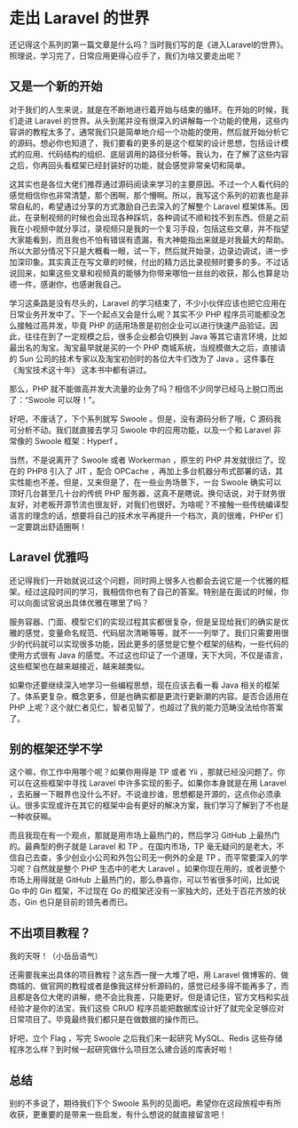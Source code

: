 # 走出 Laravel 的世界

还记得这个系列的第一篇文章是什么吗？当时我们写的是《进入Laravel的世界》。照理说，学习完了，日常应用更得心应手了，我们为啥又要走出呢？

## 又是一个新的开始

对于我们的人生来说，就是在不断地进行着开始与结束的循环。在开始的时候，我们走进 Laravel 的世界。从头到尾并没有很深入的讲解每一个功能的使用，这些内容讲的教程太多了，通常我们只是简单地介绍一个功能的使用，然后就开始分析它的源码。想必你也知道了，我们要看的更多的是这个框架的设计思想，包括设计模式的应用、代码结构的组织、底层调用的路径分析等。我认为，在了解了这些内容之后，你再回头看框架已经封装好的功能，就会感觉非常亲切和简单。

这其实也是各位大佬们推荐通过源码阅读来学习的主要原因。不过一个人看代码的感觉相信你也非常清楚，那个困啊，那个懵啊。所以，我写这个系列的初衷也是非常自私的，希望通过分享的方式激励自己去深入的了解整个 Laravel 框架体系。因此，在录制视频的时候也会出现各种踩坑，各种调试不顺和找不到东西。但是之前我在小视频中就分享过，录视频只是我的一个复习手段，包括这些文章，并不指望大家能看到，而且我也不怕有错误有遗漏，有大神能指出来就是对我最大的帮助。所以大部分情况下只是大概看一眼，试一下，然后就开始录，边录边调试，进一步加深印象。其实真正在写文章的时候，付出的精力远比录视频时要多的多。不过话说回来，如果这些文章和视频真的能够为你带来哪怕一丝丝的收获，那么也算是功德一件，感谢你，也感谢我自己。

学习这条路是没有尽头的，Laravel 的学习结束了，不少小伙伴应该也把它应用在日常业务开发中了。下一个起点又会是什么呢？其实不少 PHP 程序员可能都没怎么接触过高并发，毕竟 PHP 的适用场景是初创企业可以进行快速产品验证。因此，往往在到了一定规模之后，很多企业都会切换到 Java 等其它语言环境，比如最出名的淘宝。淘宝最早就是买的一个 PHP 商城系统，当规模做大之后，直接请的 Sun 公司的技术专家以及淘宝初创时的各位大牛们改为了 Java 。这件事在 《淘宝技术这十年》 这本书中都有讲过。

那么，PHP 就不能做高并发大流量的业务了吗？相信不少同学已经马上脱口而出了：“Swoole 可以呀！”。

好吧，不废话了，下个系列就写 Swoole 。但是，没有源码分析了哦，C 源码我可分析不动。我们就直接去学习 Swoole 中的应用功能，以及一个和 Laravel 非常像的 Swoole 框架：Hyperf 。

当然，不是说离开了 Swoole 或者 Workerman ，原生的 PHP 并发就很烂了。现在的 PHP8 引入了 JIT ，配合 OPCache ，再加上多台机器分布式部署的话，其实性能也不差。但是，又来但是了，在一些业务场景下，一台 Swoole 确实可以顶好几台甚至几十台的传统 PHP 服务器，这真不是瞎说。换句话说，对于财务很友好，对老板开源节流也很友好，对我们也很好。为啥呢？不接触一些传统编译型语言的理念的话，想要将自己的技术水平再提升一个档次，真的很难，PHPer 们一定要跳出舒适圈啊！

## Laravel 优雅吗

还记得我们一开始就说过这个问题，同时网上很多人也都会去说它是一个优雅的框架。经过这段时间的学习，我相信你也有了自己的答案。特别是在面试的时候，你可以向面试官说出具体优雅在哪里了吗？

服务容器、门面、模型它们的实现过程其实都很复杂，但是呈现给我们的确实是优雅的感觉，变量命名规范、代码层次清晰等等，就不一一列举了。我们只需要用很少的代码就可以实现很多功能，因此更多的感觉是它整个框架的结构，一些代码的使用方式很有 Java 的感觉。不过这也印证了一个道理，天下大同，不仅是语言，这些框架也在越来越接近，越来越类似。

如果你还要继续深入地学习一些编程思想，现在应该去看一看 Java 相关的框架了。体系更复杂，概念更多，但是也确实都是更流行更新潮的内容。是否合适用在 PHP 上呢？这个就仁者见仁，智者见智了，也超过了我的能力范畴没法给你答案了。

## 别的框架还学不学

这个嘛，你工作中用哪个呢？如果你用得是 TP 或者 Yii ，那就已经没问题了。你可以在这些框架中寻找 Laravel 中许多实现的影子。如果你本身就是在用 Laravel ，去拓展一下眼界也没什么不好。不说谁抄谁，思想都是开源的，这点你必须承认。很多实现或许在其它的框架中会有更好的解决方案，我们学习了解到了不也是一种收获嘛。

而且我现在有一个观点，那就是用市场上最热门的，然后学习 GitHub 上最热门的。最典型的例子就是 Laravel 和 TP 。在国内市场，TP 毫无疑问的是老大，不信自己去查，多少创业小公司和外包公司无一例外的全是 TP 。而平常要深入的学习呢？自然就是整个 PHP 生态中的老大 Laravel 。如果你现在用的，或者说整个市场上用得就是 GitHub 上最热门的，那么恭喜你，可以节省很多时间，比如说 Go 中的 Gin 框架，不过现在 Go 的框架还没有一家独大的，还处于百花齐放的状态，Gin 也只是目前的领先者而已。

## 不出项目教程？

我的天呀！（小岳岳语气）

还需要我来出具体的项目教程？这东西一搜一大堆了吧，用 Laravel 做博客的、做商城的、做官网的教程或者是像我这样分析源码的，感觉已经多得不能再多了，而且都是各位大佬的讲解，绝不会比我差，只能更好。但是请记住，官方文档和实战经验才是你的法宝，我们这些 CRUD 程序员能把数据库设计好了就完全足够应对日常项目了。毕竟最终我们都只是在做数据的操作而已。

好吧，立个 Flag ，写完 Swoole 之后我们来一起研究 MySQL、Redis 这些存储程序怎么样？到时候一起研究做什么项目怎么建合适的库表好啦！

## 总结

别的不多说了，期待我们下个 Swoole 系列的见面吧。希望你在这段旅程中有所收获，更重要的是带来一些启发，有什么想说的就直接留言吧！
